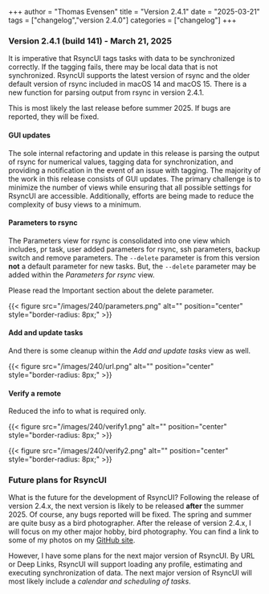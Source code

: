 +++
author = "Thomas Evensen"
title = "Version 2.4.1"
date = "2025-03-21"
tags = ["changelog","version 2.4.0"]
categories = ["changelog"]
+++

### Version 2.4.1 (build 141) -  March 21, 2025

It is imperative that RsyncUI tags tasks with data to be synchronized correctly. If the tagging fails, there may be local data that is not synchronized. RsyncUI supports the latest version of rsync and the older default version of rsync included in macOS 14 and macOS 15. There is a new function for parsing output from rsync in version 2.4.1.

This is most likely the last release before summer 2025. If bugs are reported, they will be fixed.

####  GUI updates

The sole internal refactoring and update in this release is parsing the output of rsync for numerical values, tagging data for synchronization, and providing a notification in the event of an issue with tagging. The majority of the work in this release consists of GUI updates. The primary challenge is to minimize the number of views while ensuring that all possible settings for RsyncUI are accessible. Additionally, efforts are being made to reduce the complexity of busy views to a minimum.

#### Parameters to rsync

The Parameters view for rsync is consolidated into one view which includes, pr task, user added parameters for rsync, ssh parameters, backup switch and remove parameters.  The `--delete` parameter is from this version **not** a default parameter for new tasks. But, the `--delete` parameter may be added within the *Parameters for rsync* view.

Please read the Important section about the delete parameter.

{{< figure src="/images/240/parameters.png" alt="" position="center" style="border-radius: 8px;" >}}

#### Add and update tasks

And there is some cleanup within the *Add and update tasks* view as well. 

{{< figure src="/images/240/url.png" alt="" position="center" style="border-radius: 8px;" >}}

#### Verify a remote

Reduced the info to what is required only. 

{{< figure src="/images/240/verify1.png" alt="" position="center" style="border-radius: 8px;" >}}

{{< figure src="/images/240/verify2.png" alt="" position="center" style="border-radius: 8px;" >}}

### Future plans for RsyncUI

What is the future for the development of RsyncUI? Following the release of version 2.4.x, the next version is likely to be released **after** the summer 2025. Of course, any bugs reported will be fixed. The spring and summer are quite busy as a bird photographer. After the release of version 2.4.x, I will focus on my other major hobby, bird photography. You can find a link to some of my photos on my [GitHub site](https://github.com/rsyncOSX/).

However, I have some plans for the next major version of RsyncUI. By URL or Deep Links, RsyncUI will support loading any profile, estimating and executing synchronization of data. The next major version of RsyncUI will  most likely include a *calendar and scheduling of tasks*. 

